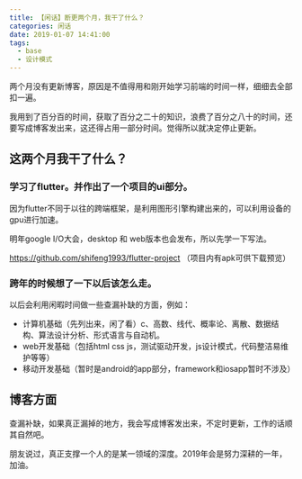 ```yaml
---
title: 【闲话】断更两个月，我干了什么？
categories: 闲话
date: 2019-01-07 14:41:00
tags:
  - base
  - 设计模式
---
```

两个月没有更新博客，原因是不值得用和刚开始学习前端的时间一样，细细去全部扣一遍。

我用到了百分百的时间，获取了百分之二十的知识，浪费了百分之八十的时间，还要写成博客发出来，这还得占用一部分时间。觉得所以就决定停止更新。

## 这两个月我干了什么？

### 学习了flutter。并作出了一个项目的ui部分。
因为flutter不同于以往的跨端框架，是利用图形引擎构建出来的，可以利用设备的gpu进行加速。

明年google I/O大会，desktop 和 web版本也会发布，所以先学一下写法。

https://github.com/shifeng1993/flutter-project （项目内有apk可供下载预览）

### 跨年的时候想了一下以后该怎么走。
以后会利用闲暇时间做一些查漏补缺的方面，例如：
- 计算机基础（先列出来，闲了看）c、高数、线代、概率论、离散、数据结构、算法设计分析、形式语言与自动机。
- web开发基础（包括html css js，测试驱动开发，js设计模式，代码整洁易维护等等）
- 移动开发基础（暂时是android的app部分，framework和iosapp暂时不涉及）

## 博客方面
查漏补缺，如果真正漏掉的地方，我会写成博客发出来，不定时更新，工作的话顺其自然吧。

朋友说过，真正支撑一个人的是某一领域的深度。2019年会是努力深耕的一年，加油。

